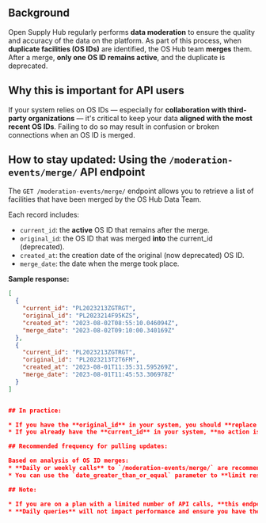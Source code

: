 ## Background

Open Supply Hub regularly performs **data moderation** to ensure the quality and accuracy of the data on the platform. As part of this process, when **duplicate facilities (OS IDs)** are identified, the OS Hub team **merges** them. After a merge, **only one OS ID remains active**, and the duplicate is deprecated.

## Why this is important for API users

If your system relies on OS IDs — especially for **collaboration with third-party organizations** — it's critical to keep your data **aligned with the most recent OS IDs**. Failing to do so may result in confusion or broken connections when an OS ID is merged.

## How to stay updated: Using the `/moderation-events/merge/` API endpoint

The `GET /moderation-events/merge/` endpoint allows you to retrieve a list of facilities that have been merged by the OS Hub Data Team.

Each record includes:
* `current_id`: the **active** OS ID that remains after the merge.
* `original_id`: the OS ID that was merged **into** the current_id (deprecated).
* `created_at`: the creation date of the original (now deprecated) OS ID.
* `merge_date`: the date when the merge took place.

**Sample response:**
```json
[
  {
    "current_id": "PL2023213ZGTRGT",
    "original_id": "PL2023214F95KZS",
    "created_at": "2023-08-02T08:55:10.046094Z",
    "merge_date": "2023-08-02T09:10:00.340169Z"
  },
  {
    "current_id": "PL2023213ZGTRGT",
    "original_id": "PL2023213T2T6FM",
    "created_at": "2023-08-01T11:35:31.595269Z",
    "merge_date": "2023-08-01T11:45:53.306978Z"
  }
]


## In practice:

* If you have the **original_id** in your system, you should **replace it with the current_id** to stay up to date.
* If you already have the **current_id** in your system, **no action is needed**.

## Recommended frequency for pulling updates:

Based on analysis of OS ID merges:
* **Daily or weekly calls** to `/moderation-events/merge/` are recommended to maintain updated OS IDs.
* You can use the `date_greater_than_or_equal` parameter to **limit results to recent merges**, optimizing performance.

## Note:

* If you are on a plan with a limited number of API calls, **this endpoint should not use up many of your allocated calls**. For example, **a single call** can retrieve **all moderation events from the past 1 to 3 weeks**, depending on the time frame you specify.
* **Daily queries** will not impact performance and ensure you have the most current data.
